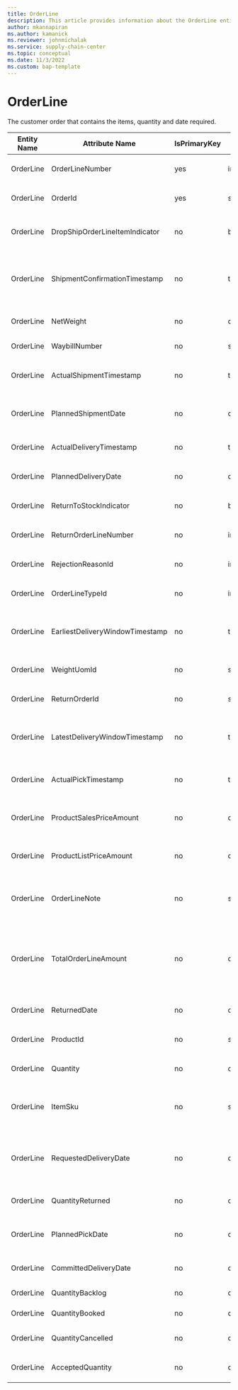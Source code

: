 ```yaml
---
title: OrderLine
description: This article provides information about the OrderLine entity.
author: mkannapiran
ms.author: kamanick
ms.reviewer: johnmichalak
ms.service: supply-chain-center
ms.topic: conceptual
ms.date: 11/3/2022
ms.custom: bap-template
---
```


# OrderLine

The customer order that contains the items, quantity and date required.

| **Entity Name** | **Attribute Name** | **IsPrimaryKey** | **Data Type** | **Data Length** | **Description** |
| --- | --- | --- | --- | --- | --- |
| OrderLine | OrderLineNumber | yes | integer | 10 | The number that identifies the Order Line Item. |
| OrderLine | OrderId | yes | string | 36 | The unique number that identifies an Order. |
| OrderLine | DropShipOrderLineItemIndicator | no | boolean | 6 | Indicates that the Order Line Item(s) are to be drop shipped. |
| OrderLine | ShipmentConfirmationTimestamp | no | timestamp | 8 | The timestamp that the shipment confirmation notice was sent to the Customer/Customer Account. |
| OrderLine | NetWeight | no | decimal | 9 | The weight of the line items including packaging. |
| OrderLine | WaybillNumber | no | string | 256 | The shipment waybill number. |
| OrderLine | ActualShipmentTimestamp | no | timestamp | 8 | The actual shipment timestamp of the Order Line Items. |
| OrderLine | PlannedShipmentDate | no | date | 8 | The planned shipment date of the Order Line Items. |
| OrderLine | ActualDeliveryTimestamp | no | timestamp | 8 | The actual delivery timestamp of the Order Line Items. |
| OrderLine | PlannedDeliveryDate | no | date | 8 | The planned delivery date of the Order Line Items. |
| OrderLine | ReturnToStockIndicator | no | boolean | 6 | Indicates that the Line Item(s) were returned to stock. |
| OrderLine | ReturnOrderLineNumber | no | integer | 9 | The number that identifies the Order Line Item. |
| OrderLine | RejectionReasonId | no | integer | 6 | The unique identifier of a Rejection Reason. |
| OrderLine | OrderLineTypeId | no | integer | 6 | The unique identifier of an Order Line Type. |
| OrderLine | EarliestDeliveryWindowTimestamp | no | timestamp | 8 | The earliest timestamp that the order should be made available for delivery. |
| OrderLine | WeightUomId | no | string | 36 | The unique identifier of a Unit of Measure. |
| OrderLine | ReturnOrderId | no | string | 36 | The unique number that identifies an Order. |
| OrderLine | LatestDeliveryWindowTimestamp | no | timestamp | 8 | The latest timestamp that the order should be made available for delivery. |
| OrderLine | ActualPickTimestamp | no | timestamp | 8 | The actual inventory pick timestamp for the Order Line Items. |
| OrderLine | ProductSalesPriceAmount | no | decimal | 9 | The actual per unit selling price of the Order Line-Item products. |
| OrderLine | ProductListPriceAmount | no | decimal | 9 | The current per unit list price of the Order Line-Item products. |
| OrderLine | OrderLineNote | no | string | 1024 | A note, comment, or additional information regarding the Order Line. |
| OrderLine | TotalOrderLineAmount | no | decimal | 9 | The total amount of line-item charges related to the quantity of products sold at the actual selling price less rebates and discounts. |
| OrderLine | ReturnedDate | no | date | 8 | The date that Order Line Items were returned. |
| OrderLine | ProductId | no | string | 36 | The unique identifier of a Product. |
| OrderLine | Quantity | no | decimal | 9 | The quantity of Product ordered on the order line item. |
| OrderLine | ItemSku | no | string | 20 | The Stock Keeping Unit identifier, which is typically used for inventory-related activities. |
| OrderLine | RequestedDeliveryDate | no | date | 8 | The date for delivery of the Order Line Item requested by the Customer/Customer Account. |
| OrderLine | QuantityReturned | no | decimal | 9 | The quantity of Order Line Items returned. |
| OrderLine | PlannedPickDate | no | date | 8 | The planned inventory pick date for the Order Line Items. |
| OrderLine | CommittedDeliveryDate | no | date | 8 | The date committed for delivery of the Order Line Item. |
| OrderLine | QuantityBacklog | no | decimal | 9 | The quantity on backlog. |
| OrderLine | QuantityBooked | no | decimal | 9 | The quantity of Product booked. |
| OrderLine | QuantityCancelled | no | decimal | 9 | The quantity of Order Line Items cancelled. |
| OrderLine | AcceptedQuantity | no | decimal | 9 | The quantity of Order Line Item products accepted. |

